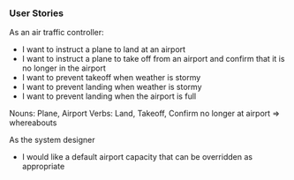 ### User Stories ###

As an air traffic controller:
- I want to instruct a plane to land at an airport
- I want to instruct a plane to take off from an airport and confirm that it is no longer in the airport
- I want to prevent takeoff when weather is stormy
- I want to prevent landing when weather is stormy
- I want to prevent landing when the airport is full

Nouns: Plane, Airport
Verbs: Land, Takeoff, Confirm no longer at airport => whereabouts

As the system designer
- I would like a default airport capacity that can be overridden as appropriate
